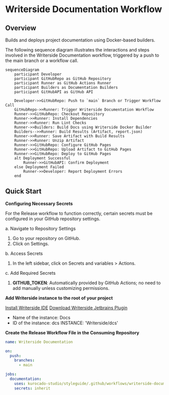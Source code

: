# Writerside Documentation Workflow

## Overview

Builds and deploys project documentation using Docker-based builders.

The following sequence diagram illustrates the interactions and steps involved in the Writerside
Documentation workflow, triggered by a push to the main branch or a workflow call.

```mermaid
sequenceDiagram
    participant Developer
    participant GitHubRepo as GitHub Repository
    participant Runner as GitHub Actions Runner
    participant Builders as Documentation Builders
    participant GitHubAPI as GitHub API

    Developer->>GitHubRepo: Push to `main` Branch or Trigger Workflow Call
    GitHubRepo->>Runner: Trigger Writerside Documentation Workflow
    Runner->>GitHubRepo: Checkout Repository
    Runner->>Runner: Install Dependencies
    Runner->>Runner: Run Lint Checks
    Runner->>Builders: Build Docs using Writerside Docker Builder
    Builders-->>Runner: Build Results (Artifact, report.json)
    Runner->>Runner: Save Artifact with Build Results
    Runner->>Runner: Unzip Artifact
    Runner->>GitHubRepo: Configure GitHub Pages
    Runner->>GitHubRepo: Upload Artifact to GitHub Pages
    Runner->>GitHubRepo: Deploy to GitHub Pages
    alt Deployment Successful
        Runner->>GitHubAPI: Confirm Deployment
    else Deployment Failed
        Runner->>Developer: Report Deployment Errors
    end
```

## Quick Start

**Configuring Necessary Secrets**

For the Release workflow to function correctly, certain secrets must be configured in your GitHub
repository settings.

a. Navigate to Repository Settings

1. Go to your repository on GitHub.
2. Click on Settings.

b. Access Secrets

1. In the left sidebar, click on Secrets and variables > Actions.

c. Add Required Secrets

1. **GITHUB_TOKEN**: Automatically provided by GitHub Actions; no need to add manually unless
   customizing permissions.

**Add Writerside instance to the root of your project**

[Install Writerside IDE](https://www.jetbrains.com/writerside/)
[Download Writerside Jetbrains Plugin](https://plugins.jetbrains.com/plugin/20158-writerside)

- Name of the instance: Docs
- ID of the instance: dcs INSTANCE: 'Writerside/dcs'

**Create the Release Workflow File in the Consuming Repository**

```yaml
name: Writerside Documentation

on:
  push:
    branches:
      - main

jobs:
  documentation:
    uses: kurocado-studio/styleguide/.github/workflows/writerside-documentation@main
    secrets: inherit
```
